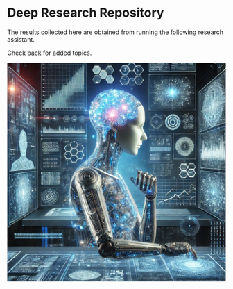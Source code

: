 # Deep Research Repository

The results collected here are obtained from running the [following](https://github.com/dzhng/deep-research) research assistant.  

Check back for added topics.

![coverimage](deepresearch.png)

